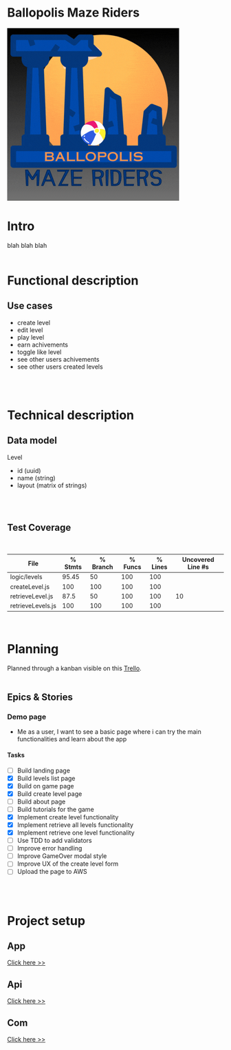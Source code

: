 # Ballopolis Maze Riders


![](./img/logo.gif)

# Intro
blah blah blah
</br>
</br>

# Functional description

## Use cases

- create level
- edit level
- play level
- earn achivements
- toggle like level
- see other users achivements
- see other users created levels
</br>
</br>

# Technical description

## Data model

Level
- id (uuid)
- name (string)
- layout (matrix of strings)
</br>
</br>

## Test Coverage

</br>

File                 | % Stmts | % Branch | % Funcs | % Lines | Uncovered Line #s 
---------------------|---------|----------|---------|---------|-------------------
 logic/levels        |   95.45 |       50 |     100 |     100 | 
  createLevel.js     |     100 |      100 |     100 |     100 | 
  retrieveLevel.js   |    87.5 |       50 |     100 |     100 | 10
  retrieveLevels.js  |     100 |      100 |     100 |     100 | 
</br>

# Planning

Planned through a kanban visible on this [Trello](https://trello.com/b/uHRmZKBR/final-project-ballopolis).
</br>
</br>

## Epics & Stories

### **Demo page**

- Me as a user, I want to see a basic page where i can try the main functionalities and learn about the app

#### Tasks

- [ ] Build landing page
- [x] Build levels list page
- [x] Build on game page
- [x] Build create level page
- [ ] Build about page
- [ ] Build tutorials for the game
- [x] Implement create level functionality
- [x] Implement retrieve all levels functionality
- [x] Implement retrieve one level functionality
- [ ] Use TDD to add validators
- [ ] Improve error handling
- [ ] Improve GameOver modal style
- [ ] Improve UX of the create level form
- [ ] Upload the page to AWS

</br>
</br>

# Project setup
## App
[Click here >>](../app/README.md)

## Api
[Click here >>](../api/README.md)

## Com
[Click here >>](../com/README.md)

